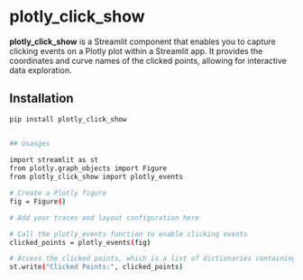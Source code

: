 # plotly_click_show

**plotly_click_show** is a Streamlit component that enables you to capture clicking events on a Plotly plot within a Streamlit app. It provides the coordinates and curve names of the clicked points, allowing for interactive data exploration.

## Installation

```bash
pip install plotly_click_show


## Usasges
 
import streamlit as st
from plotly.graph_objects import Figure
from plotly_click_show import plotly_events

# Create a Plotly figure
fig = Figure()

# Add your traces and layout configuration here

# Call the plotly_events function to enable clicking events
clicked_points = plotly_events(fig)

# Access the clicked points, which is a list of dictionaries containing x, y, and name
st.write("Clicked Points:", clicked_points)
